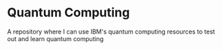 # Quantum Computing
A repository where I can use IBM's quantum computing resources to test out and learn quantum computing